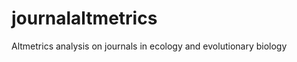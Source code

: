 journalaltmetrics
=================

Altmetrics analysis on journals in ecology and evolutionary biology